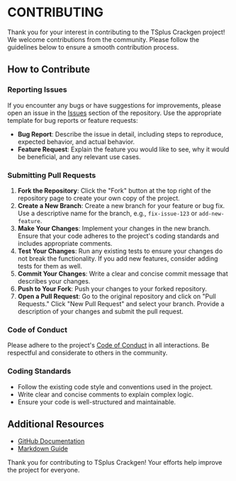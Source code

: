 # CONTRIBUTING

Thank you for your interest in contributing to the TSplus Crackgen project! We welcome contributions from the community. Please follow the guidelines below to ensure a smooth contribution process.

## How to Contribute

### Reporting Issues

If you encounter any bugs or have suggestions for improvements, please open an issue in the [Issues](https://github.com/yourusername/TSplus-Crackgen/issues) section of the repository. Use the appropriate template for bug reports or feature requests:

- **Bug Report**: Describe the issue in detail, including steps to reproduce, expected behavior, and actual behavior.
- **Feature Request**: Explain the feature you would like to see, why it would be beneficial, and any relevant use cases.

### Submitting Pull Requests

1. **Fork the Repository**: Click the "Fork" button at the top right of the repository page to create your own copy of the project.
2. **Create a New Branch**: Create a new branch for your feature or bug fix. Use a descriptive name for the branch, e.g., `fix-issue-123` or `add-new-feature`.
3. **Make Your Changes**: Implement your changes in the new branch. Ensure that your code adheres to the project's coding standards and includes appropriate comments.
4. **Test Your Changes**: Run any existing tests to ensure your changes do not break the functionality. If you add new features, consider adding tests for them as well.
5. **Commit Your Changes**: Write a clear and concise commit message that describes your changes.
6. **Push to Your Fork**: Push your changes to your forked repository.
7. **Open a Pull Request**: Go to the original repository and click on "Pull Requests." Click "New Pull Request" and select your branch. Provide a description of your changes and submit the pull request.

### Code of Conduct

Please adhere to the project's [Code of Conduct](CODE_OF_CONDUCT.md) in all interactions. Be respectful and considerate to others in the community.

### Coding Standards

- Follow the existing code style and conventions used in the project.
- Write clear and concise comments to explain complex logic.
- Ensure your code is well-structured and maintainable.

## Additional Resources

- [GitHub Documentation](https://docs.github.com/en)
- [Markdown Guide](https://www.markdownguide.org/)

Thank you for contributing to TSplus Crackgen! Your efforts help improve the project for everyone.